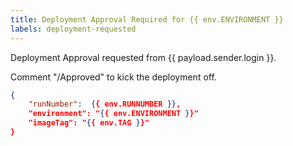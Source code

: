 ```yaml
---
title: Deployment Approval Required for {{ env.ENVIRONMENT }}
labels: deployment-requested
---
```


Deployment Approval requested from {{ payload.sender.login }}.

Comment "/Approved" to kick the deployment off.


```json target_payload
{
    "runNumber":  {{ env.RUNNUMBER }},
    "environment": "{{ env.ENVIRONMENT }}"
    "imageTag": "{{ env.TAG }}"
}
```